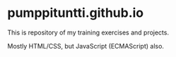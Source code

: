 # pumppituntti.github.io
This is repository of my training exercises and projects.

Mostly HTML/CSS, but JavaScript (ECMAScript) also.
